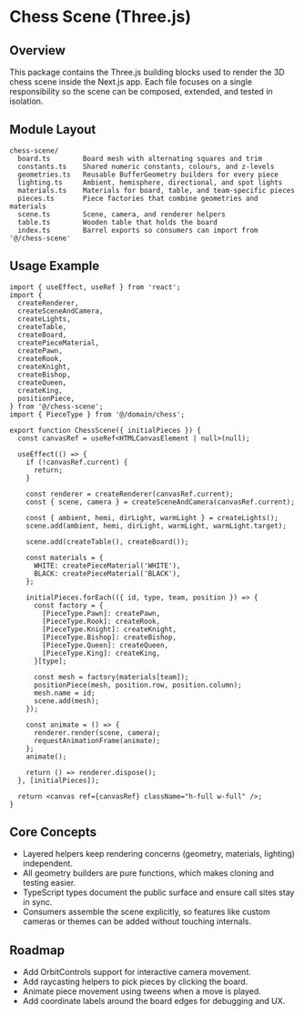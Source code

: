 # Chess Scene (Three.js)

## Overview
This package contains the Three.js building blocks used to render the 3D chess scene inside the Next.js app. Each file focuses on a single responsibility so the scene can be composed, extended, and tested in isolation.

## Module Layout
```
chess-scene/
  board.ts        Board mesh with alternating squares and trim
  constants.ts    Shared numeric constants, colours, and z-levels
  geometries.ts   Reusable BufferGeometry builders for every piece
  lighting.ts     Ambient, hemisphere, directional, and spot lights
  materials.ts    Materials for board, table, and team-specific pieces
  pieces.ts       Piece factories that combine geometries and materials
  scene.ts        Scene, camera, and renderer helpers
  table.ts        Wooden table that holds the board
  index.ts        Barrel exports so consumers can import from '@/chess-scene'
```

## Usage Example
```tsx
import { useEffect, useRef } from 'react';
import {
  createRenderer,
  createSceneAndCamera,
  createLights,
  createTable,
  createBoard,
  createPieceMaterial,
  createPawn,
  createRook,
  createKnight,
  createBishop,
  createQueen,
  createKing,
  positionPiece,
} from '@/chess-scene';
import { PieceType } from '@/domain/chess';

export function ChessScene({ initialPieces }) {
  const canvasRef = useRef<HTMLCanvasElement | null>(null);

  useEffect(() => {
    if (!canvasRef.current) {
      return;
    }

    const renderer = createRenderer(canvasRef.current);
    const { scene, camera } = createSceneAndCamera(canvasRef.current);

    const { ambient, hemi, dirLight, warmLight } = createLights();
    scene.add(ambient, hemi, dirLight, warmLight, warmLight.target);

    scene.add(createTable(), createBoard());

    const materials = {
      WHITE: createPieceMaterial('WHITE'),
      BLACK: createPieceMaterial('BLACK'),
    };

    initialPieces.forEach(({ id, type, team, position }) => {
      const factory = {
        [PieceType.Pawn]: createPawn,
        [PieceType.Rook]: createRook,
        [PieceType.Knight]: createKnight,
        [PieceType.Bishop]: createBishop,
        [PieceType.Queen]: createQueen,
        [PieceType.King]: createKing,
      }[type];

      const mesh = factory(materials[team]);
      positionPiece(mesh, position.row, position.column);
      mesh.name = id;
      scene.add(mesh);
    });

    const animate = () => {
      renderer.render(scene, camera);
      requestAnimationFrame(animate);
    };
    animate();

    return () => renderer.dispose();
  }, [initialPieces]);

  return <canvas ref={canvasRef} className="h-full w-full" />;
}
```

## Core Concepts
- Layered helpers keep rendering concerns (geometry, materials, lighting) independent.
- All geometry builders are pure functions, which makes cloning and testing easier.
- TypeScript types document the public surface and ensure call sites stay in sync.
- Consumers assemble the scene explicitly, so features like custom cameras or themes can be added without touching internals.

## Roadmap
- Add OrbitControls support for interactive camera movement.
- Add raycasting helpers to pick pieces by clicking the board.
- Animate piece movement using tweens when a move is played.
- Add coordinate labels around the board edges for debugging and UX.
